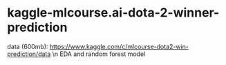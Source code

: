 # kaggle-mlcourse.ai-dota-2-winner-prediction
data (600mb): https://www.kaggle.com/c/mlcourse-dota2-win-prediction/data \n
EDA and random forest model
